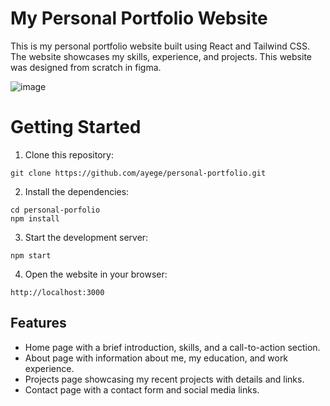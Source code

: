 # My Personal Portfolio Website

This is my personal portfolio website built using React and Tailwind CSS. The website showcases my skills, experience, and projects. This website was designed from scratch in figma.


  ![image](https://user-images.githubusercontent.com/43933845/228845258-b80e7d63-d00f-454f-887c-ca0905e6946c.png)


# Getting Started

1. Clone this repository:

`git clone https://github.com/ayege/personal-portfolio.git`

2. Install the dependencies:

`cd personal-porfolio` <br />
`npm install`

3. Start the development server:

`npm start`

4. Open the website in your browser:

`http://localhost:3000`


## Features

- Home page with a brief introduction, skills, and a call-to-action section.
- About page with information about me, my education, and work experience.
- Projects page showcasing my recent projects with details and links.
- Contact page with a contact form and social media links.

